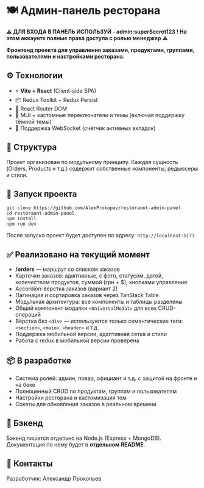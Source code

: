 

  <h1>🍽️ Админ-панель ресторана</h1>

  <p><strong>⚠️ ДЛЯ ВХОДА В ПАНЕЛЬ ИСПОЛЬЗУЙ - admin:superSecret123 ! На этом аккаунте полные права доступа с ролью менеджер ⚠️</strong></p>


  <p><strong>Фронтенд проекта для управления заказами, продуктами, группами, пользователями и настройками ресторана.</strong></p>

  <h2>⚙️ Технологии</h2>
  <ul>
    <li>⚡️ <strong>Vite + React</strong> (Client-side SPA)</li>
    <li>📦 Redux Toolkit + Redux Persist</li>
    <li>🧩 React Router DOM</li>
    <li>🎨 MUI + кастомные переключатели и темы (включая поддержку тёмной темы)</li>
    <li>📡 Поддержка WebSocket (счётчик активных вкладок)</li>
  </ul>

  <h2>📁 Структура</h2>
  <p>Проект организован по модульному принципу. Каждая сущность (Orders, Products и т.д.) содержит собственные компоненты, редьюсеры и стили.</p>

  <h2>🚀 Запуск проекта</h2>
  <pre><code>git clone https://github.com/AlexProkopev/restoraunt-admin-panel
cd restoraunt-admin-panel
npm install
npm run dev</code></pre>

  <p>После запуска проект будет доступен по адресу: <code>http://localhost:5173</code></p>

  <h2>✅ Реализовано на текущий момент</h2>
  <ul>
    <li><strong>/orders</strong> — маршрут со списком заказов</li>
    <li>Карточки заказов: адаптивные, с фото, статусом, датой, количеством продуктов, суммой (грн + $), кнопками управления</li>
    <li>Accordion-верстка заказов (вариант 2)</li>
    <li>Пагинация и сортировка заказов через TanStack Table</li>
    <li>Модульная архитектура: все компоненты и таблицы разделены</li>
    <li>Общий компонент модалки <code>&lt;UniversalModal&gt;</code> для всех CRUD-операций</li>
    <li>Вёрстка без <code>&lt;div&gt;</code> — используются только семантические теги: <code>&lt;section&gt;</code>, <code>&lt;main&gt;</code>, <code>&lt;header&gt;</code> и т.д.</li>
    <li>Поддержка мобильной версии, адаптивная сетка и стили</li>
    <li>Работа с redux в мобильной версии проверена</li>
  </ul>

  <h2>📦 В разработке</h2>
  <ul>
    <li>Система ролей: админ, повар, официант и т.д. с защитой на фронте и на беке</li>
    <li>Полноценный CRUD по продуктам, группам и пользователям</li>
    <li>Настройки ресторана и кастомизация тем</li>
    <li>Сокеты для обновления заказов в реальном времени</li>
  </ul>

  <h2>🔌 Бэкенд</h2>
  <p>Бэкенд пишется отдельно на Node.js (Express + MongoDB). Документация по нему будет в <strong>отдельном README</strong>.</p>

  <h2>📎 Контакты</h2>
  <p>Разработчик: Александр Прокопьев</p>

</body>
</html>
